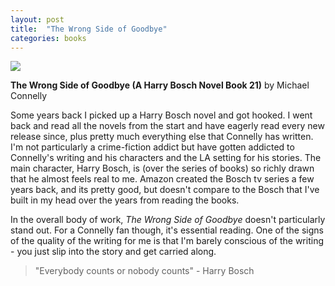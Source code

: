 ```yaml
---
layout: post
title:  "The Wrong Side of Goodbye"
categories: books
---
```

<a target="_blank"  href="https://www.amazon.com/gp/product/B01BU1ITMI/ref=as_li_tl?ie=UTF8&camp=1789&creative=9325&creativeASIN=B01BU1ITMI&linkCode=as2&tag=42models-20&linkId=43eabd6113b7035ad6e86db81fa17134"><img border="0" src="//ws-na.amazon-adsystem.com/widgets/q?_encoding=UTF8&MarketPlace=US&ASIN=B01BU1ITMI&ServiceVersion=20070822&ID=AsinImage&WS=1&Format=_SL160_&tag=42models-20" ></a><img src="//ir-na.amazon-adsystem.com/e/ir?t=42models-20&l=am2&o=1&a=B01BU1ITMI" width="1" height="1" border="0" alt="" style="border:none !important; margin:0px !important;" />

**The Wrong Side of Goodbye (A Harry Bosch Novel Book 21)** by Michael Connelly

Some years back I picked up a Harry Bosch novel and got hooked. I went back and read all the novels from the start and have eagerly read every new release since, plus pretty much everything else that Connelly has written. I'm not particularly a crime-fiction addict but have gotten addicted to Connelly's writing and his characters and the LA setting for his stories. The main character, Harry Bosch, is (over the series of books) so richly drawn that he almost feels real to me. Amazon created the Bosch tv series a few years back, and its pretty good, but doesn't compare to the Bosch that I've built in my head over the years from reading the books.

In the overall body of work, *The Wrong Side of Goodbye* doesn't particularly stand out. For a Connelly fan though, it's essential reading. One of the signs of the quality of the writing for me is that I'm barely conscious of the writing - you just slip into the story and get carried along.

> "Everybody counts or nobody counts" - Harry Bosch 
